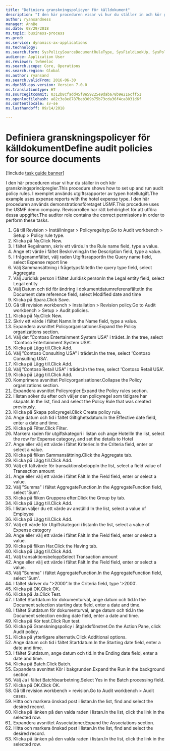```yaml
--- 
title: "Definiera granskningspolicyer för källdokument"
description: "I den här proceduren visar vi hur du ställer in och kör granskningsprincipregler."
author: ryansandness
manager: AnnBe
ms.date: 08/29/2018
ms.topic: business-process
ms.prod: 
ms.service: dynamics-ax-applications
ms.technology: 
ms.search.form: SysPolicySourceDocumentRuleType, SysFieldLookUp, SysPolicyListPage, SysPolicy, AuditPolicyRule, SysQueryForm, SysQueryFieldLookUp, AuditPolicyDateSelection, AuditPolicyAdditionalOption, BatchJob, CaseDetail
audience: Application User
ms.reviewer: twheeloc
ms.search.scope: Core, Operations
ms.search.region: Global
ms.author: ryansand
ms.search.validFrom: 2016-06-30
ms.dyn365.ops.version: Version 7.0.0
ms.translationtype: HT
ms.sourcegitcommit: 0312b8cfadd45f8e59225e9daba78b9e216cff51
ms.openlocfilehash: a82c3e8e8787beb309b75b73cda36f4ca8031d6f
ms.contentlocale: sv-se
ms.lasthandoff: 09/14/2018

---
```

# <a name="define-audit-policies-for-source-documents"></a><span data-ttu-id="3c466-103">Definiera granskningspolicyer för källdokument</span><span class="sxs-lookup"><span data-stu-id="3c466-103">Define audit policies for source documents</span></span>

[!include [task guide banner](../../includes/task-guide-banner.md)]

<span data-ttu-id="3c466-104">I den här proceduren visar vi hur du ställer in och kör granskningsprincipregler.</span><span class="sxs-lookup"><span data-stu-id="3c466-104">This procedure shows how to set up and run audit policy rules.</span></span> <span data-ttu-id="3c466-105">I exemplet används utgiftsrapporter av typen hotellutgift.</span><span class="sxs-lookup"><span data-stu-id="3c466-105">The example uses expense reports with the hotel expense type.</span></span> <span data-ttu-id="3c466-106">I den här proceduren används demonstrationsföretaget USMF.</span><span class="sxs-lookup"><span data-stu-id="3c466-106">This procedure uses the USMF demo company.</span></span> <span data-ttu-id="3c466-107">Revisorrollen har rätt behörighet för att utföra dessa uppgifter.</span><span class="sxs-lookup"><span data-stu-id="3c466-107">The auditor role contains the correct permissions in order to perform these tasks.</span></span>

1. <span data-ttu-id="3c466-108">Gå till Revision > Inställningar > Policyregeltyp.</span><span class="sxs-lookup"><span data-stu-id="3c466-108">Go to Audit workbench > Setup > Policy rule type.</span></span>
2. <span data-ttu-id="3c466-109">Klicka på Ny.</span><span class="sxs-lookup"><span data-stu-id="3c466-109">Click New.</span></span>
3. <span data-ttu-id="3c466-110">I fältet Regelnamn, skriv ett värde.</span><span class="sxs-lookup"><span data-stu-id="3c466-110">In the Rule name field, type a value.</span></span>
4. <span data-ttu-id="3c466-111">Ange ett värde i fältet Beskrivning.</span><span class="sxs-lookup"><span data-stu-id="3c466-111">In the Description field, type a value.</span></span>
5. <span data-ttu-id="3c466-112">I frågenamnfältet, välj raden Utgiftsrapport</span><span class="sxs-lookup"><span data-stu-id="3c466-112">In the Query name field, select Expense report line</span></span>
6. <span data-ttu-id="3c466-113">Välj Sammansättning i frågetypsfältet</span><span class="sxs-lookup"><span data-stu-id="3c466-113">In the query type field, select Aggregate</span></span>
7. <span data-ttu-id="3c466-114">Välj Juridisk person i fältet Juridisk person</span><span class="sxs-lookup"><span data-stu-id="3c466-114">In the Legal entity field, select Legal entity</span></span>
8. <span data-ttu-id="3c466-115">Välj Datum och tid för ändring i dokumentdatumreferensfältet</span><span class="sxs-lookup"><span data-stu-id="3c466-115">In the Document date reference field, select Modified date and time</span></span>
9. <span data-ttu-id="3c466-116">Klicka på Spara.</span><span class="sxs-lookup"><span data-stu-id="3c466-116">Click Save.</span></span>
10. <span data-ttu-id="3c466-117">Gå till revision workbench > Installation > Revision policy.</span><span class="sxs-lookup"><span data-stu-id="3c466-117">Go to Audit workbench > Setup > Audit policies.</span></span>
11. <span data-ttu-id="3c466-118">Klicka på Ny.</span><span class="sxs-lookup"><span data-stu-id="3c466-118">Click New.</span></span>
12. <span data-ttu-id="3c466-119">Skriv ett värde i fältet Namn.</span><span class="sxs-lookup"><span data-stu-id="3c466-119">In the Name field, type a value.</span></span>
13. <span data-ttu-id="3c466-120">Expandera avsnittet Policyorganisationer.</span><span class="sxs-lookup"><span data-stu-id="3c466-120">Expand the Policy organizations section.</span></span>
14. <span data-ttu-id="3c466-121">Välj det ”Contoso Entertainment System USA" i trädet..</span><span class="sxs-lookup"><span data-stu-id="3c466-121">In the tree, select 'Contoso Entertainment System USA'.</span></span>
15. <span data-ttu-id="3c466-122">Klicka på Lägg till.</span><span class="sxs-lookup"><span data-stu-id="3c466-122">Click Add.</span></span>
16. <span data-ttu-id="3c466-123">Välj ”Contoso Consulting USA" i trädet.</span><span class="sxs-lookup"><span data-stu-id="3c466-123">In the tree, select 'Contoso Consulting USA'.</span></span>
17. <span data-ttu-id="3c466-124">Klicka på Lägg till.</span><span class="sxs-lookup"><span data-stu-id="3c466-124">Click Add.</span></span>
18. <span data-ttu-id="3c466-125">Välj ”Contoso Retail USA" i trädet.</span><span class="sxs-lookup"><span data-stu-id="3c466-125">In the tree, select 'Contoso Retail USA'.</span></span>
19. <span data-ttu-id="3c466-126">Klicka på Lägg till.</span><span class="sxs-lookup"><span data-stu-id="3c466-126">Click Add.</span></span>
20. <span data-ttu-id="3c466-127">Komprimera avsnittet Policyorganisationer.</span><span class="sxs-lookup"><span data-stu-id="3c466-127">Collapse the Policy organizations section.</span></span>
21. <span data-ttu-id="3c466-128">Expandera avsnittet Policyregler.</span><span class="sxs-lookup"><span data-stu-id="3c466-128">Expand the Policy rules section.</span></span>
22. <span data-ttu-id="3c466-129">I listan söker du efter och väljer den policyregel som tidigare har skapats.</span><span class="sxs-lookup"><span data-stu-id="3c466-129">In the list, find and select the Policy Rule that was created previously.</span></span>
23. <span data-ttu-id="3c466-130">Klicka på Skapa policyregel.</span><span class="sxs-lookup"><span data-stu-id="3c466-130">Click Create policy rule.</span></span>
24. <span data-ttu-id="3c466-131">Ange datum och tid i fältet Giltighetsdatum.</span><span class="sxs-lookup"><span data-stu-id="3c466-131">In the Effective date field, enter a date and time.</span></span>
25. <span data-ttu-id="3c466-132">Klicka på Filter.</span><span class="sxs-lookup"><span data-stu-id="3c466-132">Click Filter.</span></span>
26. <span data-ttu-id="3c466-133">Markera raden för utgiftskategori i listan och ange Hotell</span><span class="sxs-lookup"><span data-stu-id="3c466-133">In the list, select the row for Expense category, and set the details to Hotel</span></span>
27. <span data-ttu-id="3c466-134">Ange eller välj ett värde i fältet Kriterier.</span><span class="sxs-lookup"><span data-stu-id="3c466-134">In the Criteria field, enter or select a value.</span></span>
28. <span data-ttu-id="3c466-135">Klicka på fliken Sammansättning.</span><span class="sxs-lookup"><span data-stu-id="3c466-135">Click the Aggregate tab.</span></span>
29. <span data-ttu-id="3c466-136">Klicka på Lägg till.</span><span class="sxs-lookup"><span data-stu-id="3c466-136">Click Add.</span></span>
30. <span data-ttu-id="3c466-137">Välj ett fältvärde för transaktionsbelopp</span><span class="sxs-lookup"><span data-stu-id="3c466-137">In the list, select a field value of Transaction amount</span></span>
31. <span data-ttu-id="3c466-138">Ange eller välj ett värde i fältet Fält.</span><span class="sxs-lookup"><span data-stu-id="3c466-138">In the Field field, enter or select a value.</span></span>
32. <span data-ttu-id="3c466-139">Välj ”Summa” i fältet AggregateFunction.</span><span class="sxs-lookup"><span data-stu-id="3c466-139">In the AggregateFunction field, select 'Sum'.</span></span>
33. <span data-ttu-id="3c466-140">Klicka på fliken Gruppera efter.</span><span class="sxs-lookup"><span data-stu-id="3c466-140">Click the Group by tab.</span></span>
34. <span data-ttu-id="3c466-141">Klicka på Lägg till.</span><span class="sxs-lookup"><span data-stu-id="3c466-141">Click Add.</span></span>
35. <span data-ttu-id="3c466-142">I listan väljer du ett värde av anställd </span><span class="sxs-lookup"><span data-stu-id="3c466-142">In the list, select a value of Employee</span></span> 
36. <span data-ttu-id="3c466-143">Klicka på Lägg till.</span><span class="sxs-lookup"><span data-stu-id="3c466-143">Click Add.</span></span>
37. <span data-ttu-id="3c466-144">Välj ett värde för Utgiftskategori i listan</span><span class="sxs-lookup"><span data-stu-id="3c466-144">In the list, select a value of Expense category</span></span>
38. <span data-ttu-id="3c466-145">Ange eller välj ett värde i fältet Fält.</span><span class="sxs-lookup"><span data-stu-id="3c466-145">In the Field field, enter or select a value.</span></span>
39. <span data-ttu-id="3c466-146">Klicka på fliken Har.</span><span class="sxs-lookup"><span data-stu-id="3c466-146">Click the Having tab.</span></span>
40. <span data-ttu-id="3c466-147">Klicka på Lägg till.</span><span class="sxs-lookup"><span data-stu-id="3c466-147">Click Add.</span></span>
41. <span data-ttu-id="3c466-148">Välj transaktionsbelopp</span><span class="sxs-lookup"><span data-stu-id="3c466-148">Select Transaction amount</span></span>
42. <span data-ttu-id="3c466-149">Ange eller välj ett värde i fältet Fält.</span><span class="sxs-lookup"><span data-stu-id="3c466-149">In the Field field, enter or select a value.</span></span>
43. <span data-ttu-id="3c466-150">Välj ”Summa” i fältet AggregateFunction.</span><span class="sxs-lookup"><span data-stu-id="3c466-150">In the AggregateFunction field, select 'Sum'.</span></span>
44. <span data-ttu-id="3c466-151">I fältet skriver du ">2000".</span><span class="sxs-lookup"><span data-stu-id="3c466-151">In the Criteria field, type '>2000'.</span></span>
45. <span data-ttu-id="3c466-152">Klicka på OK.</span><span class="sxs-lookup"><span data-stu-id="3c466-152">Click OK.</span></span>
46. <span data-ttu-id="3c466-153">Klicka på Ja.</span><span class="sxs-lookup"><span data-stu-id="3c466-153">Click Test.</span></span>
47. <span data-ttu-id="3c466-154">I fältet Startdatum för dokumenturval, ange datum och tid.</span><span class="sxs-lookup"><span data-stu-id="3c466-154">In the Document selection starting date field, enter a date and time.</span></span>
48. <span data-ttu-id="3c466-155">I fältet Slutdatum för dokumenturval, ange datum och tid.</span><span class="sxs-lookup"><span data-stu-id="3c466-155">In the Document selection ending date field, enter a date and time.</span></span>
49. <span data-ttu-id="3c466-156">Klicka på Kör test.</span><span class="sxs-lookup"><span data-stu-id="3c466-156">Click Run test.</span></span>
50. <span data-ttu-id="3c466-157">Klicka på Granskningspolicy i åtgärdsfönstret.</span><span class="sxs-lookup"><span data-stu-id="3c466-157">On the Action Pane, click Audit policy.</span></span>
51. <span data-ttu-id="3c466-158">Klicka på ytterligare alternativ.</span><span class="sxs-lookup"><span data-stu-id="3c466-158">Click Additional options.</span></span>
52. <span data-ttu-id="3c466-159">Ange datum och tid i fältet Startdatum.</span><span class="sxs-lookup"><span data-stu-id="3c466-159">In the Starting date field, enter a date and time.</span></span>
53. <span data-ttu-id="3c466-160">I fältet Slutdatum, ange datum och tid.</span><span class="sxs-lookup"><span data-stu-id="3c466-160">In the Ending date field, enter a date and time.</span></span>
54. <span data-ttu-id="3c466-161">Klicka på Batch.</span><span class="sxs-lookup"><span data-stu-id="3c466-161">Click Batch.</span></span>
55. <span data-ttu-id="3c466-162">Expandera avsnittet Kör i bakgrunden.</span><span class="sxs-lookup"><span data-stu-id="3c466-162">Expand the Run in the background section.</span></span>
56. <span data-ttu-id="3c466-163">Välj Ja i fältet Batchbearbetning.</span><span class="sxs-lookup"><span data-stu-id="3c466-163">Select Yes in the Batch processing field.</span></span>
57. <span data-ttu-id="3c466-164">Klicka på OK.</span><span class="sxs-lookup"><span data-stu-id="3c466-164">Click OK.</span></span>
58. <span data-ttu-id="3c466-165">Gå till revision workbench > revision.</span><span class="sxs-lookup"><span data-stu-id="3c466-165">Go to Audit workbench > Audit cases.</span></span>
59. <span data-ttu-id="3c466-166">Hitta och markera önskad post i listan.</span><span class="sxs-lookup"><span data-stu-id="3c466-166">In the list, find and select the desired record.</span></span>
60. <span data-ttu-id="3c466-167">Klicka på länken på den valda raden i listan.</span><span class="sxs-lookup"><span data-stu-id="3c466-167">In the list, click the link in the selected row.</span></span>
61. <span data-ttu-id="3c466-168">Expandera avsnittet Associationer.</span><span class="sxs-lookup"><span data-stu-id="3c466-168">Expand the Associations section.</span></span>
62. <span data-ttu-id="3c466-169">Hitta och markera önskad post i listan.</span><span class="sxs-lookup"><span data-stu-id="3c466-169">In the list, find and select the desired record.</span></span>
63. <span data-ttu-id="3c466-170">Klicka på länken på den valda raden i listan.</span><span class="sxs-lookup"><span data-stu-id="3c466-170">In the list, click the link in the selected row.</span></span>


